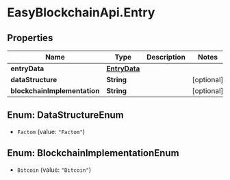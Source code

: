 # EasyBlockchainApi.Entry

## Properties
Name | Type | Description | Notes
------------ | ------------- | ------------- | -------------
**entryData** | [**EntryData**](EntryData.md) |  | 
**dataStructure** | **String** |  | [optional] 
**blockchainImplementation** | **String** |  | [optional] 


<a name="DataStructureEnum"></a>
## Enum: DataStructureEnum


* `Factom` (value: `"Factom"`)




<a name="BlockchainImplementationEnum"></a>
## Enum: BlockchainImplementationEnum


* `Bitcoin` (value: `"Bitcoin"`)




